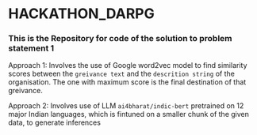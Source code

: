 # HACKATHON_DARPG
### This is the Repository for code of the solution to problem statement 1
Approach 1:
Involves the use of Google word2vec model to find similarity scores between the `greivance text` and the `descrition string` of the organisation. The one with maximum score is the final destination of that greivance.

Approach 2:
Involves use of LLM `ai4bharat/indic-bert` pretrained on 12 major Indian languages, which is fintuned on a smaller chunk of the given data, to generate inferences
